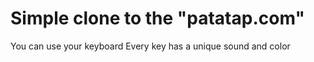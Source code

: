 # Simple clone to the "patatap.com"
You can use your keyboard
Every key has a unique sound and color

